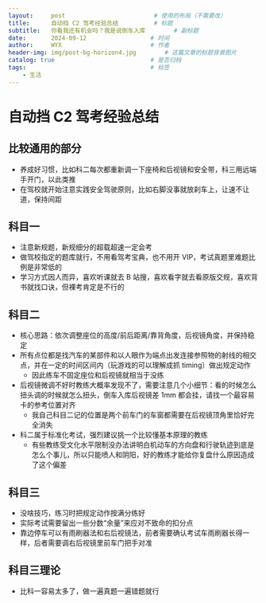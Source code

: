 ```yaml
---
layout:     post                         # 使用的布局（不需要改）
title:      自动挡 C2 驾考经验总结          # 标题 
subtitle:   你看我还有机会吗？我是说倒车入库        # 副标题
date:       2024-09-12 				    # 时间
author:     WYX 					    # 作者
header-img: img/post-bg-horizon4.jpg 	    # 这篇文章的标题背景图片
catalog: true 						    # 是否归档
tags:								    # 标签
    - 生活
---
```


# 自动挡 C2 驾考经验总结

## 比较通用的部分

- 养成好习惯，比如科二每次都重新调一下座椅和后视镜和安全带，科三用远端手开门，以此类推
- 在驾校就开始注意实践安全驾驶原则，比如右脚没事就放刹车上，让速不让道，保持间距

## 科目一

- 注意新规题，新规细分的超载超速一定会考
- 做驾校指定的题库就行，不用看驾考宝典，也不用开 VIP，考试真题里难题比例是非常低的
- 学习方式因人而异，喜欢听课就去 B 站搜，喜欢看字就去看原版交规，喜欢背书就找口诀，但裸考肯定是不行的

## 科目二

- 核心思路：依次调整座位的高度/前后距离/靠背角度，后视镜角度，并保持稳定
- 所有点位都是找汽车的某部件和以人眼作为端点出发连接参照物的射线的相交点，并在一定的时间区间内（玩游戏的可以理解成抓 timing）做出规定动作
  - 因此练车不固定座位和后视镜就相当于没练
- 后视镜微调不好时教练大概率发现不了，需要注意几个小细节：看的时候怎么扭头调的时候就怎么扭头，倒车入库后视镜差 1mm 都会挂，请找一个最容易卡的参考位置对齐
  - 我自己科目二记的位置是两个前车门的车窗都需要在后视镜顶角里恰好完全消失
- 科二属于标准化考试，强烈建议挑一个比较懂基本原理的教练
  - 有些教练受文化水平限制没办法讲明白机动车的方向盘和行驶轨迹到底是怎么个事儿，所以只能喷人和阴阳，好的教练才能给你复盘什么原因造成了这个偏差

## 科目三

- 没啥技巧，练习时把规定动作按满分练好
- 实际考试需要留出一些分数“余量”来应对不致命的扣分点
- 靠边停车可以有雨刷器法和右后视镜法，前者需要确认考试车雨刷器长得一样，后者需要调右后视镜里前车门把手对准

## 科目三理论

- 比科一容易太多了，做一遍真题一遍错题就行